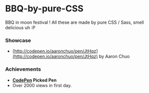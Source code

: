 # BBQ-by-pure-CSS

BBQ in moon festival ! All these are made by pure CSS / Sass, smell delicious uh :P

### Showcase
- [http://codepen.io/aaronchuo/pen/JtHqz](http://codepen.io/aaronchuo/pen/JtHqz) by Aaron Chuo

### Achievements
- **[CodePen](http://codepen.io/) Picked Pen**
- Over 2000 views in first day.
